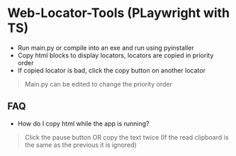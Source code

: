 # Web-Locator-Tools (PLaywright with TS)

* Run main.py or compile into an exe and run using pyinstaller
* Copy html blocks to display locators, locators are copied in priority order
* If copied locator is bad, click the copy button on another locator

> Main.py can be edited to change the priority order

## FAQ
* How do I copy html while the app is running?
> Click the pause button OR copy the text twice (If the read clipboard is the same as the previous it is ignored)

